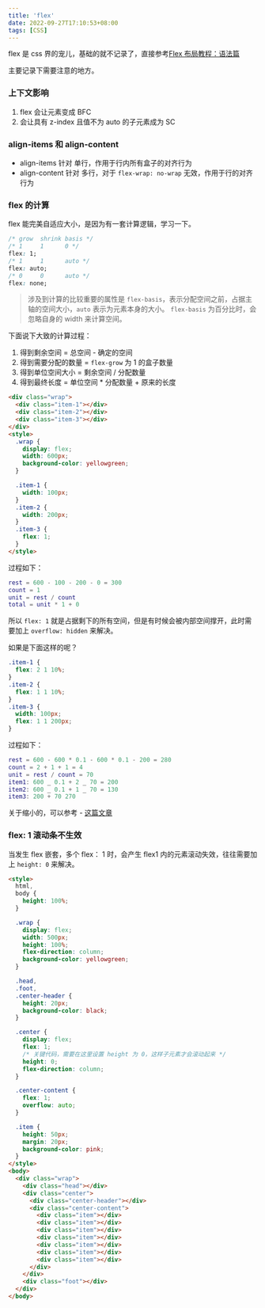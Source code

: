 ```yaml
---
title: 'flex'
date: 2022-09-27T17:10:53+08:00
tags: [CSS]
---
```


flex 是 css 界的宠儿，基础的就不记录了，直接参考[Flex 布局教程：语法篇](https://www.ruanyifeng.com/blog/2015/07/flex-grammar.html)

主要记录下需要注意的地方。

### 上下文影响

1. flex 会让元素变成 BFC
2. 会让具有 z-index 且值不为 auto 的子元素成为 SC

### align-items 和 align-content

- align-items 针对 单行，作用于行内所有盒子的对齐行为
- align-content 针对 多行，对于 `flex-wrap: no-wrap` 无效，作用于行的对齐行为

### flex 的计算

flex 能完美自适应大小，是因为有一套计算逻辑，学习一下。

```css
/* grow  shrink basis */
/* 1     1      0 */
flex: 1;
/* 1     1      auto */
flex: auto;
/* 0     0      auto */
flex: none;
```

> 涉及到计算的比较重要的属性是 `flex-basis`，表示分配空间之前，占据主轴的空间大小，`auto` 表示为元素本身的大小。
> `flex-basis` 为百分比时，会忽略自身的 width 来计算空间。

下面说下大致的计算过程：

1. 得到剩余空间 = 总空间 - 确定的空间
2. 得到需要分配的数量 = `flex-grow` 为 1 的盒子数量
3. 得到单位空间大小 = 剩余空间 / 分配数量
4. 得到最终长度 = 单位空间 \* 分配数量 + 原来的长度

```html
<div class="wrap">
  <div class="item-1"></div>
  <div class="item-2"></div>
  <div class="item-3"></div>
</div>
<style>
  .wrap {
    display: flex;
    width: 600px;
    background-color: yellowgreen;
  }

  .item-1 {
    width: 100px;
  }
  .item-2 {
    width: 200px;
  }
  .item-3 {
    flex: 1;
  }
</style>
```

过程如下：

```m
rest = 600 - 100 - 200 - 0 = 300
count = 1
unit = rest / count
total = unit * 1 + 0
```

所以 `flex: 1` 就是占据剩下的所有空间，但是有时候会被内部空间撑开，此时需要加上 `overflow: hidden` 来解决。

如果是下面这样的呢？

```css
.item-1 {
  flex: 2 1 10%;
}
.item-2 {
  flex: 1 1 10%;
}
.item-3 {
  width: 100px;
  flex: 1 1 200px;
}
```

过程如下：

```m
rest = 600 - 600 * 0.1 - 600 * 0.1 - 200 = 280
count = 2 + 1 + 1 = 4
unit = rest / count = 70
item1: 600 _ 0.1 + 2 _ 70 = 200
item2: 600 _ 0.1 + 1 _ 70 = 130
item3: 200 + 70 270
```

关于缩小的，可以参考 - [这篇文章](https://www.cnblogs.com/liyan-web/p/11217330.html)

### flex: 1 滚动条不生效

当发生 flex 嵌套，多个 flex： 1 时，会产生 flex1 内的元素滚动失效，往往需要加上 `height: 0` 来解决。

```html
<style>
  html,
  body {
    height: 100%;
  }

  .wrap {
    display: flex;
    width: 500px;
    height: 100%;
    flex-direction: column;
    background-color: yellowgreen;
  }

  .head,
  .foot,
  .center-header {
    height: 20px;
    background-color: black;
  }

  .center {
    display: flex;
    flex: 1;
    /* 关键代码，需要在这里设置 height 为 0，这样子元素才会滚动起来 */
    height: 0;
    flex-direction: column;
  }

  .center-content {
    flex: 1;
    overflow: auto;
  }

  .item {
    height: 50px;
    margin: 20px;
    background-color: pink;
  }
</style>
<body>
  <div class="wrap">
    <div class="head"></div>
    <div class="center">
      <div class="center-header"></div>
      <div class="center-content">
        <div class="item"></div>
        <div class="item"></div>
        <div class="item"></div>
        <div class="item"></div>
        <div class="item"></div>
        <div class="item"></div>
        <div class="item"></div>
      </div>
    </div>
    <div class="foot"></div>
  </div>
</body>
```
